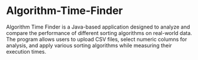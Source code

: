 # Algorithm-Time-Finder
Algorithm Time Finder is a Java-based application designed to analyze and compare the performance of different sorting algorithms on real-world data. The program allows users to upload CSV files, select numeric columns for analysis, and apply various sorting algorithms while measuring their execution times.

